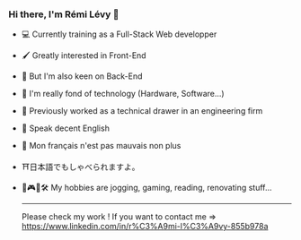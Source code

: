 ### Hi there, I'm Rémi Lévy 👋

* 💻 Currently training as a Full-Stack Web developper
* 🖌️ Greatly interested in Front-End
* 💽 But I'm also keen on Back-End
* 💾 I'm really fond of technology (Hardware, Software...)
* 🏢 Previously worked as a technical drawer in an engineering firm
* 💂 Speak decent English
* 🥐 Mon français n'est pas mauvais non plus
* ⛩️日本語でもしゃべられますよ。
* 👟🎮📖🛠️ My hobbies are jogging, gaming, reading, renovating stuff...

  _____________
  
  Please check my work ! If you want to contact me => https://www.linkedin.com/in/r%C3%A9mi-l%C3%A9vy-855b978a
